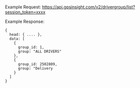 Example Request: https://api.gpsinsight.com/v2/drivergroup/list?session_token=xxxx

Example Response:

    {
      head: { .... },
      data: [
        {
          group_id: 1,
          group: "ALL DRIVERS"
        },
        {
          group_id: 2502809,
          group: "Delivery
        }
      ]
    }

